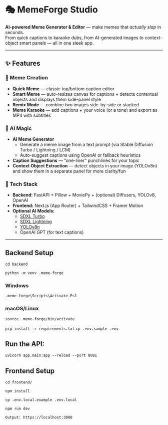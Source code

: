 # 🎭 MemeForge Studio

**AI-powered Meme Generator & Editor** — make memes that *actually slap* in seconds.  
From quick captions to karaoke dubs, from AI-generated images to context-object smart panels — all in one sleek app.

---

## ✨ Features

### 🔹 Meme Creation
- **Quick Meme** — classic top/bottom caption editor
- **Smart Meme** — auto-resizes canvas for captions + detects contextual objects and displays them side-panel style
- **Remix Mode** — combine two images side-by-side or stacked
- **Meme Karaoke** — add captions + your voice (or a tone) and export as MP4 with subtitles

### 🔹 AI Magic
- **AI Meme Generator**  
  - Generate a meme image from a text prompt (via Stable Diffusion Turbo / Lightning / LCM)  
  - Auto-suggest captions using OpenAI or fallback heuristics  
- **Caption Suggestions** — “one-liner” punchlines for your topic
- **Context Object Extraction** — detect objects in your image (YOLOv8n) and show them in a separate panel for more clarity/fun

### 🔹 Tech Stack
- **Backend:** FastAPI + Pillow + MoviePy + (optional) Diffusers, YOLOv8, OpenAI  
- **Frontend:** Next.js (App Router) + TailwindCSS + Framer Motion  
- **Optional AI Models:**  
  - [SDXL Turbo](https://huggingface.co/stabilityai/sdxl-turbo)  
  - [SDXL Lightning](https://huggingface.co/ByteDance/SDXL-Lightning)  
  - [YOLOv8n](https://github.com/ultralytics/ultralytics)  
  - OpenAI GPT (for text captions)

---

## Backend Setup

```cd backend```

```python -m venv .meme-forge```

### Windows
```.meme-forge\Scripts\Activate.Ps1```

### macOS/Linux
```source .meme-forge/bin/activate```

```pip install -r requirements.txt```
```cp .env.sample .env```

## Run the API:
```uvicorn app.main:app --reload --port 8081```

## Frontend Setup
```cd frontend/```

```npm install```

```cp .env.local.example .env.local```

```npm run dev```

```Output: https://localhost:3000```
